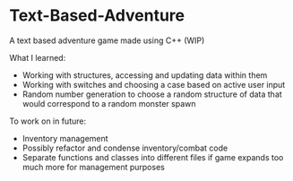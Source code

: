 # Text-Based-Adventure
A text based adventure game made using C++ (WIP)

What I learned:
- Working with structures, accessing and updating data within them
- Working with switches and choosing a case based on active user input
- Random number generation to choose a random structure of data that would correspond to a random monster spawn

To work on in future:
- Inventory management
- Possibly refactor and condense inventory/combat code
- Separate functions and classes into different files if game expands too much more for management purposes

